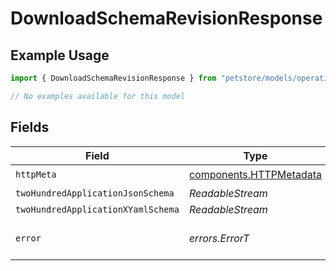 # DownloadSchemaRevisionResponse

## Example Usage

```typescript
import { DownloadSchemaRevisionResponse } from "petstore/models/operations";

// No examples available for this model
```

## Fields

| Field                                                              | Type                                                               | Required                                                           | Description                                                        |
| ------------------------------------------------------------------ | ------------------------------------------------------------------ | ------------------------------------------------------------------ | ------------------------------------------------------------------ |
| `httpMeta`                                                         | [components.HTTPMetadata](../../models/components/httpmetadata.md) | :heavy_check_mark:                                                 | N/A                                                                |
| `twoHundredApplicationJsonSchema`                                  | *ReadableStream<Uint8Array>*                                       | :heavy_minus_sign:                                                 | OK                                                                 |
| `twoHundredApplicationXYamlSchema`                                 | *ReadableStream<Uint8Array>*                                       | :heavy_minus_sign:                                                 | OK                                                                 |
| `error`                                                            | *errors.ErrorT*                                                    | :heavy_minus_sign:                                                 | Default error response                                             |